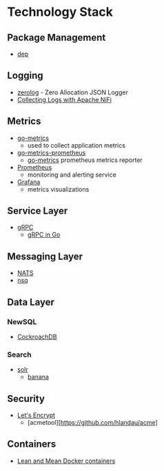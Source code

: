 # Technology Stack

## Package Management
- [dep](https://github.com/golang/dep)

## Logging
- [zerolog](https://github.com/rs/zerolog) - Zero Allocation JSON Logger
- [Collecting Logs with Apache NiFi](https://bryanbende.com/development/2015/05/17/collecting-logs-with-apache-nifi)

## Metrics
- [go-metrics](https://github.com/rcrowley/go-metrics)
  - used to collect application metrics
- [go-metrics-prometheus](https://github.com/deathowl/go-metrics-prometheus)
  -  [go-metrics](https://github.com/rcrowley/go-metrics) prometheus metrics reporter
- [Prometheus](https://prometheus.io/)
  - monitoring and alerting service
- [Grafana](https://grafana.com/)
  - metrics visualizations
   
## Service Layer
- [gRPC](https://grpc.io/)
  - [gRPC in Go](https://grpc.io/docs/quickstart/go.html)

## Messaging Layer
- [NATS](http://nats.io/)
- [nsq](https://github.com/nsqio/nsq)

## Data Layer

### NewSQL
- [CockroachDB](https://www.cockroachlabs.com/)

### Search
- [solr](https://lucene.apache.org/solr/)
  - [banana](https://github.com/lucidworks/banana)
  
## Security
- [Let's Encrypt](https://letsencrypt.org/)
  - [acmetool][https://github.com/hlandau/acme]
  
## Containers
- [Lean and Mean Docker containers](https://go.libhunt.com/project/docker-slim)
